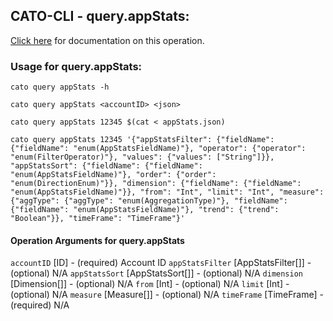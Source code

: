 
## CATO-CLI - query.appStats:
[Click here](https://api.catonetworks.com/documentation/#query-appStats) for documentation on this operation.

### Usage for query.appStats:

`cato query appStats -h`

`cato query appStats <accountID> <json>`

`cato query appStats 12345 $(cat < appStats.json)`

`cato query appStats 12345 '{"appStatsFilter": {"fieldName": {"fieldName": "enum(AppStatsFieldName)"}, "operator": {"operator": "enum(FilterOperator)"}, "values": {"values": ["String"]}}, "appStatsSort": {"fieldName": {"fieldName": "enum(AppStatsFieldName)"}, "order": {"order": "enum(DirectionEnum)"}}, "dimension": {"fieldName": {"fieldName": "enum(AppStatsFieldName)"}}, "from": "Int", "limit": "Int", "measure": {"aggType": {"aggType": "enum(AggregationType)"}, "fieldName": {"fieldName": "enum(AppStatsFieldName)"}, "trend": {"trend": "Boolean"}}, "timeFrame": "TimeFrame"}'`

#### Operation Arguments for query.appStats ####
`accountID` [ID] - (required) Account ID 
`appStatsFilter` [AppStatsFilter[]] - (optional) N/A 
`appStatsSort` [AppStatsSort[]] - (optional) N/A 
`dimension` [Dimension[]] - (optional) N/A 
`from` [Int] - (optional) N/A 
`limit` [Int] - (optional) N/A 
`measure` [Measure[]] - (optional) N/A 
`timeFrame` [TimeFrame] - (required) N/A 
